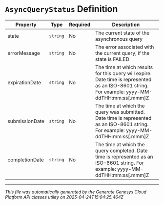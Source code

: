 # `AsyncQueryStatus` Definition

| Property | Type | Required | Description |
|----------|------|----------|-------------|
| state | `string` | No | The current state of the asynchronous query |
| errorMessage | `string` | No | The error associated with the current query, if the state is FAILED |
| expirationDate | `string` | No | The time at which results for this query will expire. Date time is represented as an ISO-8601 string. For example: yyyy-MM-ddTHH:mm:ss[.mmm]Z |
| submissionDate | `string` | No | The time at which the query was submitted. Date time is represented as an ISO-8601 string. For example: yyyy-MM-ddTHH:mm:ss[.mmm]Z |
| completionDate | `string` | No | The time at which the query completed. Date time is represented as an ISO-8601 string. For example: yyyy-MM-ddTHH:mm:ss[.mmm]Z |

---

*This file was automatically generated by the Generate Genesys Cloud Platform API classes utility on 2025-04-24T15:04:25.464Z*